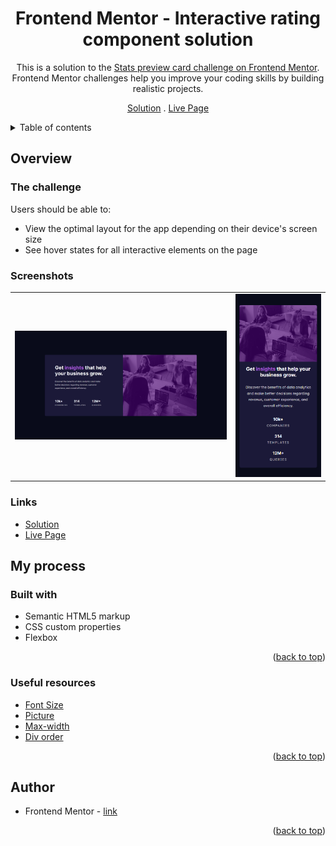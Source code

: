 <div align="center">

# Frontend Mentor - Interactive rating component solution

This is a solution to the [Stats preview card challenge on Frontend Mentor](https://www.frontendmentor.io/challenges/stats-preview-card-component-8JqbgoU62). Frontend Mentor challenges help you improve your coding skills by building realistic projects.

[Solution][solution-url] . [Live Page][live-page]

</div>

<details>
<summary>Table of contents</summary>

-   [Overview](#overview)
    -   [The challenge](#the-challenge)
    -   [Screenshots](#screenshots)
    -   [Links](#links)
-   [My process](#my-process)
    -   [Built with](#built-with)
    -   [Useful resources](#useful-resources)
-   [Author](#author)

</details>

## Overview

### The challenge

Users should be able to:

-   View the optimal layout for the app depending on their device's screen size
-   See hover states for all interactive elements on the page

### Screenshots

<table>
        <tr>
            <td>
                <img src="./screens/desktop.png"
                    alt="Desktop solution" width="100%" title="Desktop solution"/>
            </td>
            <td>
                <img src="./screens/mobile.png"
                    alt="Mobile solution" title="Mobile solution" width="100%" />
            </td>
        </tr>
</table>

### Links

-   [Solution][solution-url]
-   [Live Page][live-page]

## My process

### Built with

-   Semantic HTML5 markup
-   CSS custom properties
-   Flexbox

<p align="right">(<a href="#top">back to top</a>)</p>

### Useful resources

-   [Font Size](https://www.w3schools.com/css/css_font_size.asp)
-   [Picture](https://www.w3schools.com/tags/tryit.asp?filename=tryhtml5_picture)
-   [Max-width](https://ishadeed.com/article/min-max-css/#using-min-width-and-max-width)
-   [Div order](https://stackoverflow.com/questions/32829567/change-div-order-with-css-depending-on-device-width)

<p align="right">(<a href="#top">back to top</a>)</p>

## Author

-   Frontend Mentor - [link](https://www.frontendmentor.io/profile/JCzyszczon)

<p align="right">(<a href="#top">back to top</a>)</p>

[live-page]: https://jczyszczon.github.io/stats-preview-card/
[solution-url]: https://www.frontendmentor.io/solutions/responsive-stats-preview-card-y7bAy4Ady1
